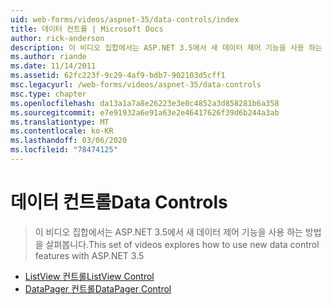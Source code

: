 ```yaml
---
uid: web-forms/videos/aspnet-35/data-controls/index
title: 데이터 컨트롤 | Microsoft Docs
author: rick-anderson
description: 이 비디오 집합에서는 ASP.NET 3.5에서 새 데이터 제어 기능을 사용 하는 방법을 살펴봅니다.
ms.author: riande
ms.date: 11/14/2011
ms.assetid: 62fc223f-9c29-4af9-bdb7-902103d5cff1
msc.legacyurl: /web-forms/videos/aspnet-35/data-controls
msc.type: chapter
ms.openlocfilehash: da13a1a7a8e26223e3e0c4852a3d858281b6a358
ms.sourcegitcommit: e7e91932a6e91a63e2e46417626f39d6b244a3ab
ms.translationtype: MT
ms.contentlocale: ko-KR
ms.lasthandoff: 03/06/2020
ms.locfileid: "78474125"
---
```

# <a name="data-controls"></a><span data-ttu-id="1593e-103">데이터 컨트롤</span><span class="sxs-lookup"><span data-stu-id="1593e-103">Data Controls</span></span>

> <span data-ttu-id="1593e-104">이 비디오 집합에서는 ASP.NET 3.5에서 새 데이터 제어 기능을 사용 하는 방법을 살펴봅니다.</span><span class="sxs-lookup"><span data-stu-id="1593e-104">This set of videos explores how to use new data control features with ASP.NET 3.5</span></span>

- [<span data-ttu-id="1593e-105">ListView 컨트롤</span><span class="sxs-lookup"><span data-stu-id="1593e-105">ListView Control</span></span>](the-listview-control.md)
- [<span data-ttu-id="1593e-106">DataPager 컨트롤</span><span class="sxs-lookup"><span data-stu-id="1593e-106">DataPager Control</span></span>](the-datapager-control.md)
